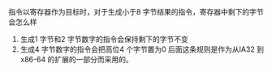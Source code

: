 指令以寄存器作为目标时，对于生成小于8 字节结果的指令，寄存器中剩下的字节会怎么样
1. 生成1 字节和2 字节数字的指令会保持剩下的字节不变
2. 生成4 字节数字的指令会把高位4 个字节置为0
后面这条规则是作为从IA32 到x86-64 的扩展的一部分而采用的。
